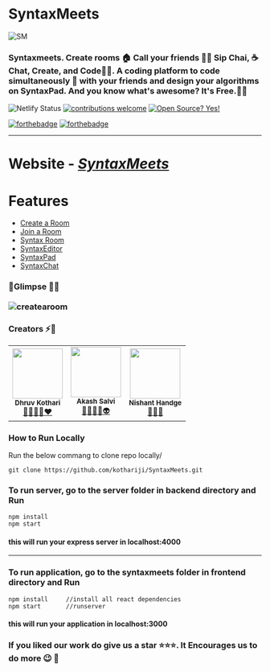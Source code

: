 

# SyntaxMeets
![SM](https://i.imgur.com/Gw9deLu.png)


### Syntaxmeets. Create rooms 🏠 Call your friends 👬🏼 Sip Chai, ☕ Chat, Create, and Code👨‍💻. A coding platform to code simultaneously 🚀 with your friends and design your algorithms on SyntaxPad. And you know what's awesome? It's Free.💫✨

![Netlify Status](https://api.netlify.com/api/v1/badges/1aa2cf02-d8d5-4b5b-9881-3bde514118bd/deploy-status)
[
![contributions welcome](https://img.shields.io/badge/contributions-welcome-brightgreen.svg?style=flat)](https://github.com/dwyl/esta/issues) [![Open Source? Yes!](https://badgen.net/badge/Open%20Source%20%3F/Yes%21/blue?icon=github)](https://github.com/Naereen/badges/) 

[![forthebadge](https://forthebadge.com/images/badges/made-with-javascript.svg)](https://forthebadge.com) [![forthebadge](https://forthebadge.com/images/badges/built-with-love.svg)](https://forthebadge.com)


---
# Website - <em>[SyntaxMeets](syntaxmeets.netlify.app)</em>

# Features
- [Create a Room](#Create-a-room-)
- [Join a Room](#Create-a-room-)
- [Syntax Room](#Join-a-room-)
- [SyntaxEditor](#Code-&-Compile-)
- [SyntaxPad](#Syntaxpad-)
- [SyntaxChat](#Code-&-Compile-)


### :rocket:Glimpse :dizzy::dizzy:<br><br>![createaroom](https://i.imgur.com/SubUykp.gif)





### Creators :zap::dizzy:
<table>
		<tr>
			<td align="center"><img src="https://i.imgur.com/7VEddgM.jpg"  width=100px;"><br /><sub><b>Dhruv Kothari</b></sub><br/><a href="https://github.com/kothariji">🧠👨‍💻🚀❤️</a></td>
		   <td align="center"><img src="https://i.imgur.com/rD43RJV.jpg"  width=100px;"><br /><sub><b>Akash Salvi</b></sub><br/><a href="https://github.com/Akash-Salvi">🧘🔭👨‍🎓👽</a></td>
			<td align="center"><img src="https://i.imgur.com/D1ogusY.jpg"  width=100px;"><br /><sub><b>Nishant Handge</b></sub><br/><a href="https://github.com/Nishant127">🔧🔧🔧</a></td>			
		</tr>
		
</table>

### How to Run Locally
Run the below commang to clone repo locally/
```
git clone https://github.com/kothariji/SyntaxMeets.git
``` 

### To run server, go to the server folder in backend directory and Run 
```
npm install
npm start
```
#### this will run your express server in localhost:4000

---
### To run application, go to the syntaxmeets folder in frontend directory and Run 
```
npm install		//install all react dependencies
npm start		//runserver
```
#### this will run your application in localhost:3000


### If you liked our work do give us a star :star::star::star:. It Encourages us to do more :wink: :dizzy:

